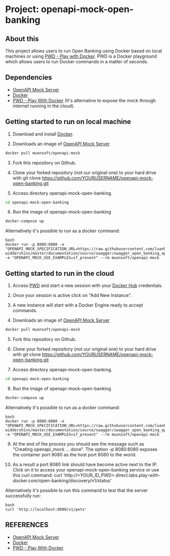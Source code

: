 # Project: openapi-mock-open-banking

## About this
This project allows users to run Open Banking using Docker based on local machines or using [PWD - Play with Docker](https://labs.play-with-docker.com/). PWD is a Docker playground which allows users to run Docker commands in a matter of seconds.


## Dependencies
* [OpenAPI Mock Server](https://github.com/muonsoft/openapi-mock)
* [Docker](https://www.docker.com/)
* [PWD - Play With Docker](https://labs.play-with-docker.com/) (It's alternative to expose the mock through internet running in the cloud).


## Getting started to run on local machine
1. Download and install [Docker](https://www.docker.com/).

2. Downloads an image of [OpenAPI Mock Server](https://github.com/muonsoft/openapi-mock)

```bash
docker pull muonsoft/openapi-mock
```

3. Fork this repository on Github.

4. Clone your forked repository (not our original one) to your hard drive with git clone https://github.com/YOURUSERNAME/openapi-mock-open-banking.git

5. Access directory openapi-mock-open-banking. 
```bash
cd openapi-mock-open-banking
```

6. Run the image of openapi-mock-open-banking
```bash
docker-compose up
```

Alternatively it's possible to run as a docker command:

```
bash
docker run -p 8080:8080 -e "OPENAPI_MOCK_SPECIFICATION_URL=https://raw.githubusercontent.com/luankevinferreira/areadesenvolvedor-widdershins/master/documentation/source/swagger/swagger_open_banking_apis.yaml" -e "OPENAPI_MOCK_USE_EXAMPLES=if_present" --rm muonsoft/openapi-mock
```


## Getting started to run in the cloud
1. Access [PWD](https://labs.play-with-docker.com/) and start a new session with your [Docker Hub](https://hub.docker.com/) credentials.

2. Once your session is active click on "Add New Instance".

3. A new instance will start with a Docker Engine ready to accept commands.

4. Downloads an image of [OpenAPI Mock Server](https://github.com/muonsoft/openapi-mock)

```bash
docker pull muonsoft/openapi-mock
```

5. Fork this repository on Github.

6. Clone your forked repository (not our original one) to your hard drive with git clone https://github.com/YOURUSERNAME/openapi-mock-open-banking.git

7. Access directory openapi-mock-open-banking. 
```bash
cd openapi-mock-open-banking
```

8. Run the image of openapi-mock-open-banking
```bash
docker-compose up
```

Alternatively it's possible to run as a docker command:

```
bash
docker run -p 8080:8080 -e "OPENAPI_MOCK_SPECIFICATION_URL=https://raw.githubusercontent.com/luankevinferreira/areadesenvolvedor-widdershins/master/documentation/source/swagger/swagger_open_banking_apis.yaml" -e "OPENAPI_MOCK_USE_EXAMPLES=if_present" --rm muonsoft/openapi-mock
```

9. At the end of the process you should see the message such as "Creating openapi_mock ... done". The option -p 8080:8080 exposes the container port 8080 as the host port 8080 to the world.


10. As a result a port 8080 link should have become active next to the IP. Click on it to access your openapi-mock-open-banking service or use this curl command:
curl 'http://<YOUR_ID_PWD>.direct.labs.play-with-docker.com/open-banking/discovery/v1/status'

Alternatively it's possible to run this command to test that the server successfully run:

```
bash
curl 'http://localhost:8080/v1/pets'
```

## REFERENCES
- [OpenAPI Mock Server](https://github.com/muonsoft/openapi-mock)
- [Docker](https://www.docker.com/)
- [PWD - Play With Docker](https://labs.play-with-docker.com/)